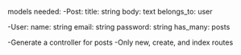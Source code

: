 models needed:
  -Post:
    title: string
    body: text
    belongs_to: user

  -User:
    name: string
    email: string
    password: string
    has_many: posts

-Generate a controller for posts
  -Only new, create, and index routes
